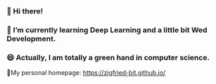 ### 👋 Hi there!

<!--
**zigfried-bit/zigfried-bit** is a ✨ _special_ ✨ repository because its `README.md` (this file) appears on your GitHub profile.

Here are some ideas to get you started:

- 🔭 I’m currently working on ...
- 🌱 I’m currently learning ...
- 👯 I’m looking to collaborate on ...
- 🤔 I’m looking for help with ...
- 💬 Ask me about ...
- 📫 How to reach me: ...
- 😄 Pronouns: ...
- ⚡ Fun fact: ...
-->
 ### 🔭 I’m currently learning Deep Learning and a little bit Wed Development.
 
 ### 😄 Actually, I am totally a green hand in computer science.
 
 💬My personal homepage: https://zigfried-bit.github.io/ 
